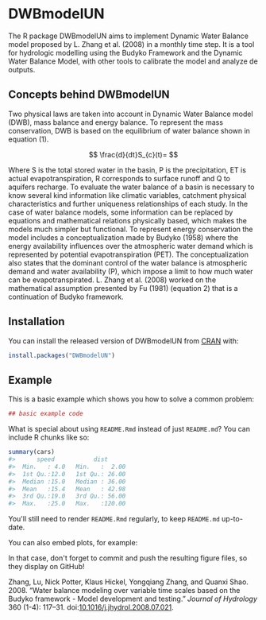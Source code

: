 




<!-- README.md is generated from README.Rmd. Please edit that file -->
DWBmodelUN
==========

The R package DWBmodelUN aims to implement Dynamic Water Balance model proposed by L. Zhang et al. (2008) in a monthly time step. It is a tool for hydrologic modelling using the Budyko Framework and the Dynamic Water Balance Model, with other tools to calibrate the model and analyze de outputs.

Concepts behind DWBmodelUN
--------------------------

Two physical laws are taken into account in Dynamic Water Balance model (DWB), mass balance and energy balance. To represent the mass conservation, DWB is based on the equilibrium of water balance shown in equation (1).

$$ \frac{d}{dt}S_{c}(t)= $$

Where S is the total stored water in the basin, P is the precipitation, ET is actual evapotranspiration, R corresponds to surface runoff and Q to aquifers recharge. To evaluate the water balance of a basin is necessary to know several kind information like climatic variables, catchment physical characteristics and further uniqueness relationships of each study. In the case of water balance models, some information can be replaced by equations and mathematical relations physically based, which makes the models much simpler but functional. To represent energy conservation the model includes a conceptualization made by Budyko (1958) where the energy availability influences over the atmospheric water demand which is represented by potential evapotranspiration (PET). The conceptualization also states that the dominant control of the water balance is atmospheric demand and water availability (P), which impose a limit to how much water can be evapotranspirated. L. Zhang et al. (2008) worked on the mathematical assumption presented by Fu (1981) (equation 2) that is a continuation of Budyko framework.

Installation
------------

You can install the released version of DWBmodelUN from [CRAN](https://CRAN.R-project.org) with:

``` r
install.packages("DWBmodelUN")
```

Example
-------

This is a basic example which shows you how to solve a common problem:

``` r
## basic example code
```

What is special about using `README.Rmd` instead of just `README.md`? You can include R chunks like so:

``` r
summary(cars)
#>      speed           dist       
#>  Min.   : 4.0   Min.   :  2.00  
#>  1st Qu.:12.0   1st Qu.: 26.00  
#>  Median :15.0   Median : 36.00  
#>  Mean   :15.4   Mean   : 42.98  
#>  3rd Qu.:19.0   3rd Qu.: 56.00  
#>  Max.   :25.0   Max.   :120.00
```

You'll still need to render `README.Rmd` regularly, to keep `README.md` up-to-date.

You can also embed plots, for example:

In that case, don't forget to commit and push the resulting figure files, so they display on GitHub!

Zhang, Lu, Nick Potter, Klaus Hickel, Yongqiang Zhang, and Quanxi Shao. 2008. “Water balance modeling over variable time scales based on the Budyko framework - Model development and testing.” *Journal of Hydrology* 360 (1-4): 117–31. doi:[10.1016/j.jhydrol.2008.07.021](https://doi.org/10.1016/j.jhydrol.2008.07.021).

